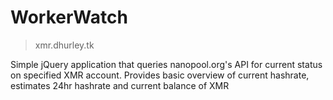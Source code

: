 # WorkerWatch
> xmr.dhurley.tk

  Simple jQuery application that queries nanopool.org's API for current status on specified XMR account. 
  Provides basic overview of current hashrate, estimates 24hr hashrate and current balance of XMR

